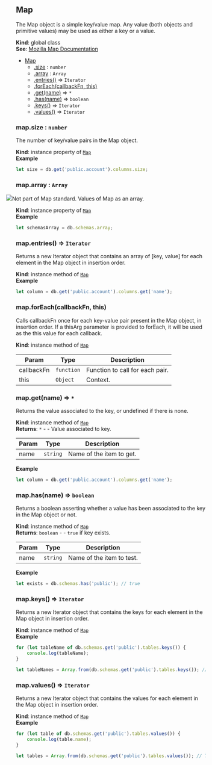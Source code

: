 <a name="Map"></a>

## Map
The Map object is a simple key/value map. Any value (both objects and primitive values) may be used as either a key
or a value.

**Kind**: global class  
**See**: [Mozilla Map Documentation](https://developer.mozilla.org/en/docs/Web/JavaScript/Reference/Global_Objects/Map)  

* [Map](#Map)
    * [.size](#Map+size) : <code>number</code>
    * [.array](#Map+array) : <code>Array</code>
    * [.entries()](#Map+entries) ⇒ <code>Iterator</code>
    * [.forEach(callbackFn, this)](#Map+forEach)
    * [.get(name)](#Map+get) ⇒ <code>\*</code>
    * [.has(name)](#Map+has) ⇒ <code>boolean</code>
    * [.keys()](#Map+keys) ⇒ <code>Iterator</code>
    * [.values()](#Map+values) ⇒ <code>Iterator</code>

<a name="Map+size"></a>

### map.size : <code>number</code>
The number of key/value pairs in the Map object.

**Kind**: instance property of [<code>Map</code>](#Map)  
**Example**  
```js
let size = db.get('public.account').columns.size;
```
<a name="Map+array"></a>

### map.array : <code>Array</code>
<img src="http://www.pg-structure.com/images/warning-24.png" style="margin-left: -26px;">Not part of Map standard.
Values of Map as an array.

**Kind**: instance property of [<code>Map</code>](#Map)  
**Example**  
```js
let schemasArray = db.schemas.array;
```
<a name="Map+entries"></a>

### map.entries() ⇒ <code>Iterator</code>
Returns a new Iterator object that contains an array of [key, value] for each element in the Map object in insertion order.

**Kind**: instance method of [<code>Map</code>](#Map)  
**Example**  
```js
let column = db.get('public.account').columns.get('name');
```
<a name="Map+forEach"></a>

### map.forEach(callbackFn, this)
Calls callbackFn once for each key-value pair present in the Map object, in insertion order.
If a thisArg parameter is provided to forEach, it will be used as the this value for each callback.

**Kind**: instance method of [<code>Map</code>](#Map)  

| Param | Type | Description |
| --- | --- | --- |
| callbackFn | <code>function</code> | Function to call for each pair. |
| this | <code>Object</code> | Context. |

<a name="Map+get"></a>

### map.get(name) ⇒ <code>\*</code>
Returns the value associated to the key, or undefined if there is none.

**Kind**: instance method of [<code>Map</code>](#Map)  
**Returns**: <code>\*</code> - - Value associated to key.  

| Param | Type | Description |
| --- | --- | --- |
| name | <code>string</code> | Name of the item to get. |

**Example**  
```js
let column = db.get('public.account').columns.get('name');
```
<a name="Map+has"></a>

### map.has(name) ⇒ <code>boolean</code>
Returns a boolean asserting whether a value has been associated to the key in the Map object or not.

**Kind**: instance method of [<code>Map</code>](#Map)  
**Returns**: <code>boolean</code> - - `true` if key exists.  

| Param | Type | Description |
| --- | --- | --- |
| name | <code>string</code> | Name of the item to test. |

**Example**  
```js
let exists = db.schemas.has('public'); // true
```
<a name="Map+keys"></a>

### map.keys() ⇒ <code>Iterator</code>
Returns a new Iterator object that contains the keys for each element in the Map object in insertion order.

**Kind**: instance method of [<code>Map</code>](#Map)  
**Example**  
```js
for (let tableName of db.schemas.get('public').tables.keys()) {
    console.log(tableName);
}

let tableNames = Array.from(db.schemas.get('public').tables.keys()); // Table names as an array.
```
<a name="Map+values"></a>

### map.values() ⇒ <code>Iterator</code>
Returns a new Iterator object that contains the values for each element in the Map object in insertion order.

**Kind**: instance method of [<code>Map</code>](#Map)  
**Example**  
```js
for (let table of db.schemas.get('public').tables.values()) {
    console.log(table.name);
}

let tables = Array.from(db.schemas.get('public').tables.values()); // Table objects as an array.
```
